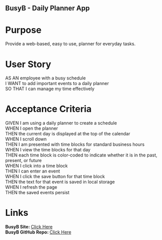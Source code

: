 ## BusyB - Daily Planner App

# Purpose
Provide a web-based, easy to use, planner for everyday tasks.

# User Story
AS AN employee with a busy schedule<br>
I WANT to add important events to a daily planner<br>
SO THAT I can manage my time effectively<br>

# Acceptance Criteria
GIVEN I am using a daily planner to create a schedule<br>
WHEN I open the planner<br>
THEN the current day is displayed at the top of the calendar<br>
WHEN I scroll down<br>
THEN I am presented with time blocks for standard business hours<br>
WHEN I view the time blocks for that day<br>
THEN each time block is color-coded to indicate whether it is in the past, present, or future<br>
WHEN I click into a time block<br>
THEN I can enter an event<br>
WHEN I click the save button for that time block<br>
THEN the text for that event is saved in local storage<br>
WHEN I refresh the page<br>
THEN the saved events persist<br>

# Links
<strong>BusyB Site: </strong><a href="https://gatorhatur.github.io/busy-b/">Click Here</a><br>
<strong>BusyB GitHub Repo: </strong><a href="https://github.com/gatorhatur/busy-b">Click Here</a>
